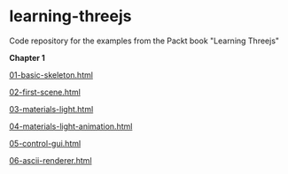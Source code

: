learning-threejs
================

Code repository for the examples from the Packt book "Learning Threejs"

**Chapter 1**

[01-basic-skeleton.html](http://murat-aka.github.io/learning-threejs/chapter-01/01-basic-skeleton.html)

[02-first-scene.html](http://murat-aka.github.io/learning-threejs/chapter-01/02-first-scene.html)

[03-materials-light.html](http://murat-aka.github.io/learning-threejs/chapter-01/03-materials-light.html)

[04-materials-light-animation.html](http://murat-aka.github.io/learning-threejs/chapter-01/04-materials-light-animation.html)

[05-control-gui.html](http://murat-aka.github.io/learning-threejs/chapter-01/05-control-gui.html)

[06-ascii-renderer.html](http://murat-aka.github.io/learning-threejs/chapter-01/06-ascii-renderer.html)

